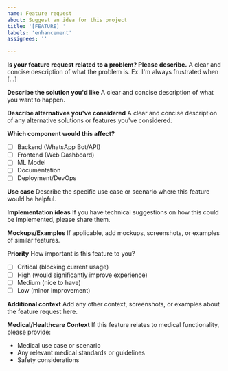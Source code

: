 ```yaml
---
name: Feature request
about: Suggest an idea for this project
title: '[FEATURE] '
labels: 'enhancement'
assignees: ''

---
```


**Is your feature request related to a problem? Please describe.**
A clear and concise description of what the problem is. Ex. I'm always frustrated when [...]

**Describe the solution you'd like**
A clear and concise description of what you want to happen.

**Describe alternatives you've considered**
A clear and concise description of any alternative solutions or features you've considered.

**Which component would this affect?**
- [ ] Backend (WhatsApp Bot/API)
- [ ] Frontend (Web Dashboard)
- [ ] ML Model
- [ ] Documentation
- [ ] Deployment/DevOps

**Use case**
Describe the specific use case or scenario where this feature would be helpful.

**Implementation ideas**
If you have technical suggestions on how this could be implemented, please share them.

**Mockups/Examples**
If applicable, add mockups, screenshots, or examples of similar features.

**Priority**
How important is this feature to you?
- [ ] Critical (blocking current usage)
- [ ] High (would significantly improve experience)
- [ ] Medium (nice to have)
- [ ] Low (minor improvement)

**Additional context**
Add any other context, screenshots, or examples about the feature request here.

**Medical/Healthcare Context**
If this feature relates to medical functionality, please provide:
- Medical use case or scenario
- Any relevant medical standards or guidelines
- Safety considerations